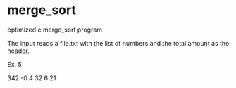 # merge_sort
optimized c merge_sort program

The input reads a file.txt with the list of numbers and the total amount as the header.

Ex.
5

342 -0.4 32 6 21
